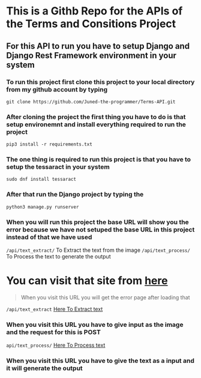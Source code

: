 # This is a Githb Repo for the APIs of the Terms and Consitions Project

## For this API to run you have to setup Django and Django Rest Framework environment in your system

### To run this project first clone this project to your local directory from my github account by typing
  `git clone https://github.com/Juned-the-programmer/Terms-API.git`
  
 ### After cloning the project the first thing you have to do is that setup environemnt and install everything required to run the project
    pip3 install -r requirements.txt
    
 ### The one thing is required to run this project is that you have to setup the **tessaract** in your system
    sudo dnf install tessaract
    
 ### After that run the Django project by typing the
    python3 manage.py runserver
    
### When you will run this project the base URL will show you the error because we have not setuped the base URL in this project instead of that we have used
  `/api/text_extract/`    To Extract the text from the image 
  `/api/text_process/`    To Process the text to generate the output
  
  
# You can visit that site from [here](https://termsconditionsapi.herokuapp.com/)
> When you visit this URL you will get the error page after loading that

`/api/text_extract` [Here To Extract text](https://termsconditionsapi.herokuapp.com/api/text_extract/)

### When you visit this URL you have to give input as the image and the request for this is POST

`api/text_process/` [Here To Process text](https://termsconditionsapi.herokuapp.com/api/text_process/)

### When you visit this URL you have to give the text as a input and it will generate the output
